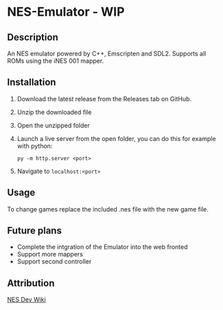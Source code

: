 NES-Emulator - WIP
===========

Description
-------------
An NES emulator powered by C++, Emscripten and SDL2. Supports all ROMs using the iNES 001 mapper.

Installation
--------------
1. Download the latest release from the Releases tab on GitHub.
2. Unzip the downloaded file
3. Open the unzipped folder
4. Launch a live server from the open folder, you can do this for example with python:

       py -m http.server <port>
   
6. Navigate to `localhost:<port>`

Usage
------
To change games replace the included .nes file with the new game file.

Future plans
----------------------
* Complete the intgration of the Emulator into the web fronted
* Support more mappers
* Support second controller

Attribution
---------------
[NES Dev Wiki](https://www.nesdev.org/)
